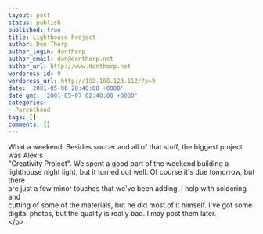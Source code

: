 ```yaml
---
layout: post
status: publish
published: true
title: Lighthouse Project
author: Don Thorp
author_login: donthorp
author_email: don@donthorp.net
author_url: http://www.donthorp.net
wordpress_id: 9
wordpress_url: http://192.168.123.112/?p=9
date: '2001-05-06 20:40:00 +0000'
date_gmt: '2001-05-07 02:40:00 +0000'
categories:
- Parenthood
tags: []
comments: []
---
```

<p>
					What a weekend. Besides soccer and all of that stuff, the biggest project was Alex's<br />
					"Creativity Project". We spent a good part of the weekend building a<br />
					lighthouse night light, but it turned out well. Of course it's due tomorrow, but there<br />
					are just a few minor touches that we've been adding. I help with soldering and<br />
					cutting of some of the materials, but he did most of it himself. I've got some<br />
					digital photos, but the quality is really bad. I may post them later.<br />
				<&#47;p></p>
